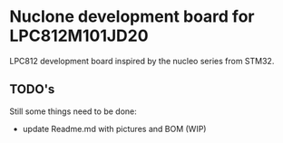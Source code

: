 # Nuclone development board for LPC812M101JD20
LPC812 development board inspired by the nucleo series from STM32.
## TODO's
Still some things need to be done:
* update Readme.md with pictures and BOM (WIP)
